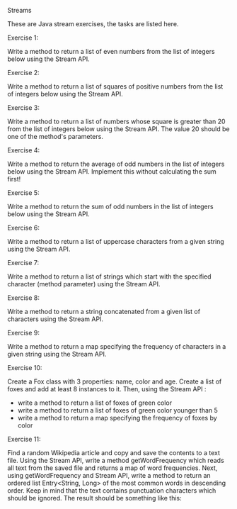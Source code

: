 Streams

These are Java stream exercises, the tasks are listed here.

Exercise 1:

Write a method to return a list of even numbers from the list of integers below using the Stream API.

Exercise 2:

Write a method to return a list of squares of positive numbers from the list of integers below using the Stream API.

Exercise 3:

Write a method to return a list of numbers whose square is greater than 20 from the list of integers below using the
Stream API. The value 20 should be one of the method's parameters.

Exercise 4:

Write a method to return the average of odd numbers in the list of integers below using the Stream API. Implement this
without calculating the sum first!

Exercise 5:

Write a method to return the sum of odd numbers in the list of integers below using the Stream API.

Exercise 6:

Write a method to return a list of uppercase characters from a given string using the Stream API.

Exercise 7:

Write a method to return a list of strings which start with the specified character (method parameter) using the
Stream API.

Exercise 8:

Write a method to return a string concatenated from a given list of characters using the Stream API.

Exercise 9:

Write a method to return a map specifying the frequency of characters in a given string using the Stream API.

Exercise 10:

Create a Fox class with 3 properties: name, color and age. Create a list of foxes and add at least 8 instances to it. 
Then, using the Stream API :
 - write a method to return a list of foxes of green color
 - write a method to return a list of foxes of green color younger than 5
 - write a method to return a map specifying the frequency of foxes by color

Exercise 11:

Find a random Wikipedia article and copy and save the contents to a text file.
Using the Stream API, write a method getWordFrequency which reads all text from the saved file and returns a map of 
word frequencies. Next, using getWordFrequency and Stream API, write a method to return an ordered list 
Entry<String, Long> of the most common words in descending order. Keep in mind that the text contains punctuation
characters which should be ignored. The result should be something like this: